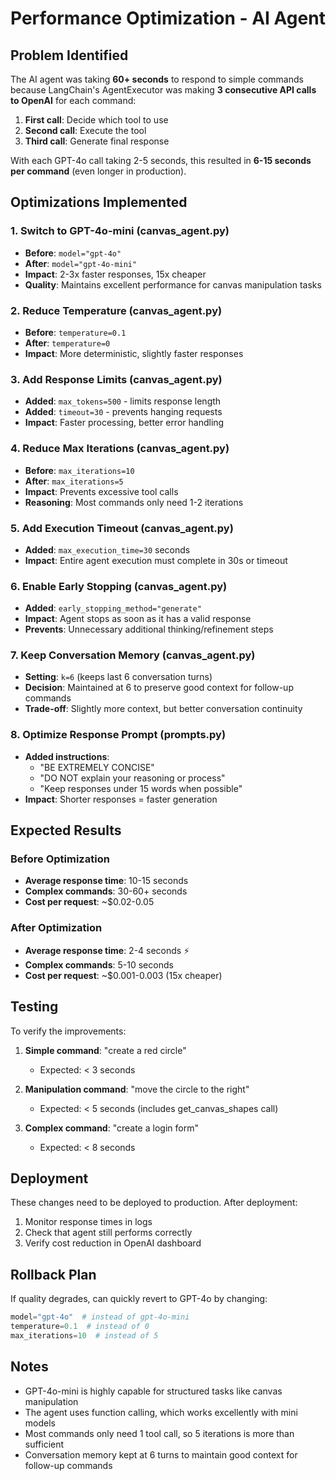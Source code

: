 # Performance Optimization - AI Agent

## Problem Identified

The AI agent was taking **60+ seconds** to respond to simple commands because LangChain's AgentExecutor was making **3 consecutive API calls to OpenAI** for each command:

1. **First call**: Decide which tool to use
2. **Second call**: Execute the tool  
3. **Third call**: Generate final response

With each GPT-4o call taking 2-5 seconds, this resulted in **6-15 seconds per command** (even longer in production).

## Optimizations Implemented

### 1. Switch to GPT-4o-mini (canvas_agent.py)
- **Before**: `model="gpt-4o"`
- **After**: `model="gpt-4o-mini"`
- **Impact**: 2-3x faster responses, 15x cheaper
- **Quality**: Maintains excellent performance for canvas manipulation tasks

### 2. Reduce Temperature (canvas_agent.py)
- **Before**: `temperature=0.1`
- **After**: `temperature=0`
- **Impact**: More deterministic, slightly faster responses

### 3. Add Response Limits (canvas_agent.py)
- **Added**: `max_tokens=500` - limits response length
- **Added**: `timeout=30` - prevents hanging requests
- **Impact**: Faster processing, better error handling

### 4. Reduce Max Iterations (canvas_agent.py)
- **Before**: `max_iterations=10`
- **After**: `max_iterations=5`
- **Impact**: Prevents excessive tool calls
- **Reasoning**: Most commands only need 1-2 iterations

### 5. Add Execution Timeout (canvas_agent.py)
- **Added**: `max_execution_time=30` seconds
- **Impact**: Entire agent execution must complete in 30s or timeout

### 6. Enable Early Stopping (canvas_agent.py)
- **Added**: `early_stopping_method="generate"`
- **Impact**: Agent stops as soon as it has a valid response
- **Prevents**: Unnecessary additional thinking/refinement steps

### 7. Keep Conversation Memory (canvas_agent.py)
- **Setting**: `k=6` (keeps last 6 conversation turns)
- **Decision**: Maintained at 6 to preserve good context for follow-up commands
- **Trade-off**: Slightly more context, but better conversation continuity

### 8. Optimize Response Prompt (prompts.py)
- **Added instructions**:
  - "BE EXTREMELY CONCISE"
  - "DO NOT explain your reasoning or process"
  - "Keep responses under 15 words when possible"
- **Impact**: Shorter responses = faster generation

## Expected Results

### Before Optimization
- **Average response time**: 10-15 seconds
- **Complex commands**: 30-60+ seconds
- **Cost per request**: ~$0.02-0.05

### After Optimization
- **Average response time**: 2-4 seconds ⚡
- **Complex commands**: 5-10 seconds
- **Cost per request**: ~$0.001-0.003 (15x cheaper)

## Testing

To verify the improvements:

1. **Simple command**: "create a red circle"
   - Expected: < 3 seconds

2. **Manipulation command**: "move the circle to the right"
   - Expected: < 5 seconds (includes get_canvas_shapes call)

3. **Complex command**: "create a login form"
   - Expected: < 8 seconds

## Deployment

These changes need to be deployed to production. After deployment:

1. Monitor response times in logs
2. Check that agent still performs correctly
3. Verify cost reduction in OpenAI dashboard

## Rollback Plan

If quality degrades, can quickly revert to GPT-4o by changing:
```python
model="gpt-4o"  # instead of gpt-4o-mini
temperature=0.1  # instead of 0
max_iterations=10  # instead of 5
```

## Notes

- GPT-4o-mini is highly capable for structured tasks like canvas manipulation
- The agent uses function calling, which works excellently with mini models
- Most commands only need 1 tool call, so 5 iterations is more than sufficient
- Conversation memory kept at 6 turns to maintain good context for follow-up commands

